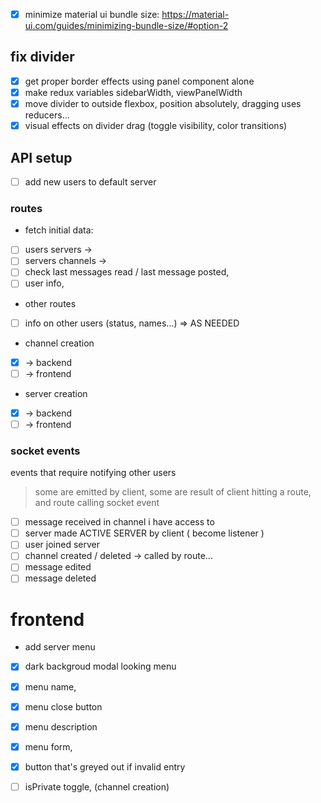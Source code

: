 - [x] minimize material ui bundle size: https://material-ui.com/guides/minimizing-bundle-size/#option-2

## fix divider

- [x] get proper border effects using panel component alone
- [x] make redux variables sidebarWidth, viewPanelWidth
- [x] move divider to outside flexbox, position absolutely, dragging uses reducers...
- [x] visual effects on divider drag (toggle visibility, color transitions)

## API setup

- [ ] add new users to default server

### routes

- fetch initial data:
- [ ] users servers ->
- [ ] servers channels ->
- [ ] check last messages read / last message posted,
- [ ] user info,
- other routes
- [ ] info on other users (status, names...) => AS NEEDED
- channel creation
- [x] -> backend
- [ ] -> frontend
- server creation
- [x] -> backend
- [ ] -> frontend

### socket events

events that require notifying other users

> some are emitted by client, some are result of client hitting a route, and route calling socket event

- [ ] message received in channel i have access to
- [ ] server made ACTIVE SERVER by client ( become listener )
- [ ] user joined server
- [ ] channel created / deleted -> called by route...
- [ ] message edited
- [ ] message deleted

# frontend

- add server menu
- [x] dark backgroud modal looking menu
- [x] menu name,
- [x] menu close button
- [x] menu description
- [x] menu form,
- [x] button that's greyed out if invalid entry

- [ ] isPrivate toggle, (channel creation)
